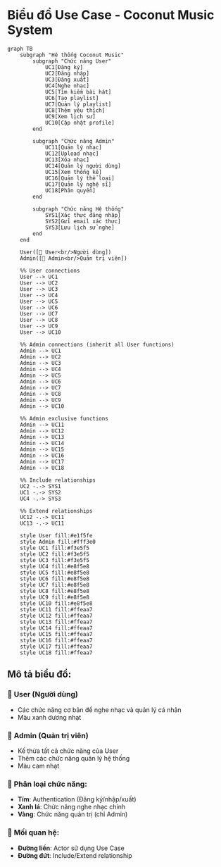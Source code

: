 # Biểu đồ Use Case - Coconut Music System

```mermaid
graph TB
    subgraph "Hệ thống Coconut Music"
        subgraph "Chức năng User"
            UC1[Đăng ký]
            UC2[Đăng nhập]
            UC3[Đăng xuất]
            UC4[Nghe nhạc]
            UC5[Tìm kiếm bài hát]
            UC6[Tạo playlist]
            UC7[Quản lý playlist]
            UC8[Thêm yêu thích]
            UC9[Xem lịch sử]
            UC10[Cập nhật profile]
        end

        subgraph "Chức năng Admin"
            UC11[Quản lý nhạc]
            UC12[Upload nhạc]
            UC13[Xóa nhạc]
            UC14[Quản lý người dùng]
            UC15[Xem thống kê]
            UC16[Quản lý thể loại]
            UC17[Quản lý nghệ sĩ]
            UC18[Phân quyền]
        end

        subgraph "Chức năng Hệ thống"
            SYS1[Xác thực đăng nhập]
            SYS2[Gửi email xác thực]
            SYS3[Lưu lịch sử nghe]
        end
    end

    User([👤 User<br/>Người dùng])
    Admin([👑 Admin<br/>Quản trị viên])

    %% User connections
    User --> UC1
    User --> UC2
    User --> UC3
    User --> UC4
    User --> UC5
    User --> UC6
    User --> UC7
    User --> UC8
    User --> UC9
    User --> UC10

    %% Admin connections (inherit all User functions)
    Admin --> UC1
    Admin --> UC2
    Admin --> UC3
    Admin --> UC4
    Admin --> UC5
    Admin --> UC6
    Admin --> UC7
    Admin --> UC8
    Admin --> UC9
    Admin --> UC10

    %% Admin exclusive functions
    Admin --> UC11
    Admin --> UC12
    Admin --> UC13
    Admin --> UC14
    Admin --> UC15
    Admin --> UC16
    Admin --> UC17
    Admin --> UC18

    %% Include relationships
    UC2 -.-> SYS1
    UC1 -.-> SYS2
    UC4 -.-> SYS3

    %% Extend relationships
    UC12 -.-> UC11
    UC13 -.-> UC11

    style User fill:#e1f5fe
    style Admin fill:#fff3e0
    style UC1 fill:#f3e5f5
    style UC2 fill:#f3e5f5
    style UC3 fill:#f3e5f5
    style UC4 fill:#e8f5e8
    style UC5 fill:#e8f5e8
    style UC6 fill:#e8f5e8
    style UC7 fill:#e8f5e8
    style UC8 fill:#e8f5e8
    style UC9 fill:#e8f5e8
    style UC10 fill:#e8f5e8
    style UC11 fill:#ffeaa7
    style UC12 fill:#ffeaa7
    style UC13 fill:#ffeaa7
    style UC14 fill:#ffeaa7
    style UC15 fill:#ffeaa7
    style UC16 fill:#ffeaa7
    style UC17 fill:#ffeaa7
    style UC18 fill:#ffeaa7
```

## Mô tả biểu đồ:

### 👤 **User (Người dùng)**
- Các chức năng cơ bản để nghe nhạc và quản lý cá nhân
- Màu xanh dương nhạt

### 👑 **Admin (Quản trị viên)**
- Kế thừa tất cả chức năng của User
- Thêm các chức năng quản lý hệ thống
- Màu cam nhạt

### 🔧 **Phân loại chức năng:**
- **Tím**: Authentication (Đăng ký/nhập/xuất)
- **Xanh lá**: Chức năng nghe nhạc chính
- **Vàng**: Chức năng quản trị (chỉ Admin)

### 🔗 **Mối quan hệ:**
- **Đường liền**: Actor sử dụng Use Case
- **Đường đứt**: Include/Extend relationship
